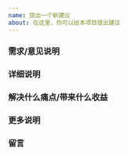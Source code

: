 ```yaml
---
name: 提出一个新建议
about: 在这里，你可以给本项目提出建议
---
```

<!-- 无论您提交的建议如何简单, 也请严格按照 Issue 模板填写信息, 未正确套用模板或信息不全的将不做处理. 感谢配合-->
### 需求/意见说明

### 详细说明

### 解决什么痛点/带来什么收益

### 更多说明
<!-- 没有请写 无 -->

### 留言
<!-- 没有请写 无 -->
